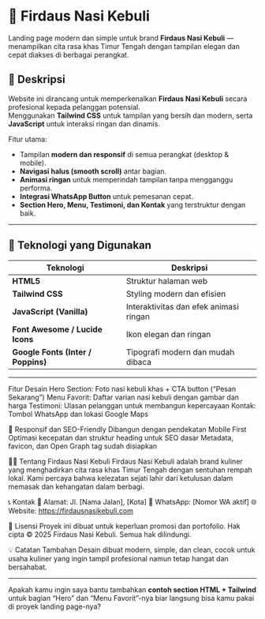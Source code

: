 # 🍛 Firdaus Nasi Kebuli

Landing page modern dan simple untuk brand **Firdaus Nasi Kebuli** — menampilkan cita rasa khas Timur Tengah dengan tampilan elegan dan cepat diakses di berbagai perangkat.

## 🚀 Deskripsi

Website ini dirancang untuk memperkenalkan **Firdaus Nasi Kebuli** secara profesional kepada pelanggan potensial.  
Menggunakan **Tailwind CSS** untuk tampilan yang bersih dan modern, serta **JavaScript** untuk interaksi ringan dan dinamis.

Fitur utama:
- Tampilan **modern dan responsif** di semua perangkat (desktop & mobile).
- **Navigasi halus (smooth scroll)** antar bagian.
- **Animasi ringan** untuk memperindah tampilan tanpa mengganggu performa.
- **Integrasi WhatsApp Button** untuk pemesanan cepat.
- **Section Hero, Menu, Testimoni, dan Kontak** yang terstruktur dengan baik.

---

## 🧩 Teknologi yang Digunakan

| Teknologi | Deskripsi |
|------------|------------|
| **HTML5** | Struktur halaman web |
| **Tailwind CSS** | Styling modern dan efisien |
| **JavaScript (Vanilla)** | Interaktivitas dan efek animasi ringan |
| **Font Awesome / Lucide Icons** | Ikon elegan dan ringan |
| **Google Fonts (Inter / Poppins)** | Tipografi modern dan mudah dibaca |

---
Fitur Desain
Hero Section: Foto nasi kebuli khas + CTA button (“Pesan Sekarang”)
Menu Favorit: Daftar varian nasi kebuli dengan gambar dan harga
Testimoni: Ulasan pelanggan untuk membangun kepercayaan
Kontak: Tombol WhatsApp dan lokasi Google Maps

📱 Responsif dan SEO-Friendly
Dibangun dengan pendekatan Mobile First
Optimasi kecepatan dan struktur heading untuk SEO dasar
Metadata, favicon, dan Open Graph tag sudah disiapkan

🧑‍🍳 Tentang Firdaus Nasi Kebuli
Firdaus Nasi Kebuli adalah brand kuliner yang menghadirkan cita rasa khas Timur Tengah dengan sentuhan rempah lokal.
Kami percaya bahwa kelezatan sejati lahir dari ketulusan dalam memasak dan kehangatan dalam berbagi.

📞 Kontak
📍 Alamat: Jl. [Nama Jalan], [Kota]
📱 WhatsApp: [Nomor WA aktif]
🌐 Website: https://firdausnasikebuli.com

🧾 Lisensi
Proyek ini dibuat untuk keperluan promosi dan portofolio.
Hak cipta © 2025 Firdaus Nasi Kebuli. Semua hak dilindungi.

💡 Catatan Tambahan
Desain dibuat modern, simple, dan clean, cocok untuk usaha kuliner yang ingin tampil profesional namun tetap hangat dan bersahabat.

---

Apakah kamu ingin saya bantu tambahkan **contoh section HTML + Tailwind** untuk bagian “Hero” dan “Menu Favorit”-nya biar langsung bisa kamu pakai di proyek landing page-nya?





